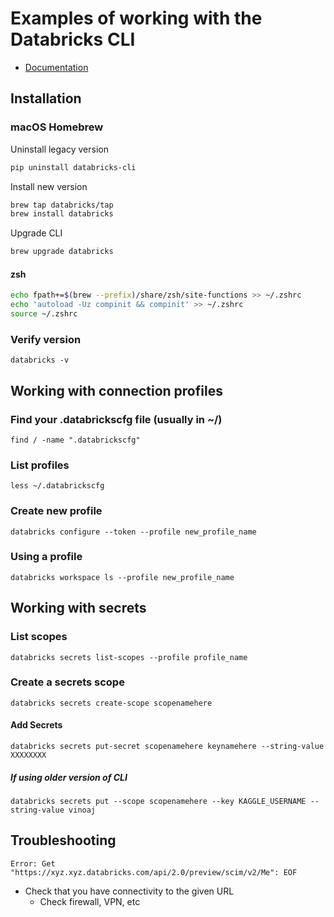 # Examples of working with the Databricks CLI

- [Documentation](https://docs.databricks.com/dev-tools/cli/databricks-cli.html)

## Installation

### macOS Homebrew

Uninstall legacy version

```sh
pip uninstall databricks-cli
```

Install new version

```sh
brew tap databricks/tap
brew install databricks
```

Upgrade CLI

```sh
brew upgrade databricks
```

#### zsh

```sh
echo fpath+=$(brew --prefix)/share/zsh/site-functions >> ~/.zshrc
echo 'autoload -Uz compinit && compinit' >> ~/.zshrc
source ~/.zshrc
```

### Verify version

`databricks -v`

## Working with connection profiles

### Find your .databrickscfg file (usually in ~/)

`find / -name ".databrickscfg"`

### List profiles

`less ~/.databrickscfg`

### Create new profile

`databricks configure --token --profile new_profile_name`

### Using a profile

`databricks workspace ls --profile new_profile_name`

## Working with secrets

### List scopes

`databricks secrets list-scopes --profile profile_name`

### Create a secrets scope

`databricks secrets create-scope scopenamehere`

#### Add Secrets

`databricks secrets put-secret scopenamehere keynamehere --string-value XXXXXXXX`

##### If using older version of CLI

`databricks secrets put --scope scopenamehere --key KAGGLE_USERNAME --string-value vinoaj`

## Troubleshooting

`Error: Get "https://xyz.xyz.databricks.com/api/2.0/preview/scim/v2/Me": EOF`

- Check that you have connectivity to the given URL
  - Check firewall, VPN, etc
